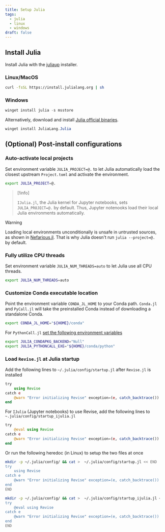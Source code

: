```yaml
---
title: Setup Julia
tags:
  - julia
  - linux
  - windows
draft: false
---
```

## Install Julia

Install Julia with the [juliaup](https://github.com/JuliaLang/juliaup) installer.
### Linux/MacOS

```sh
curl -fsSL https://install.julialang.org | sh
```
### Windows

```powershell
winget install julia -s msstore
```

Alternatively, download and install [Julia official binaries](https://julialang.org/downloads/). 

```powershell
winget install JuliaLang.Julia
```

## (Optional) Post-install configurations

### Auto-activate local projects

Set environment variable `JULIA_PROJECT=@.` to let Julia automatically load the closest upstream `Project.toml` and activate the environment.

```sh title="~/.profile"
export JULIA_PROJECT=@.
```

> [!info]
> 
> `IJulia.jl`, the Julia kernel for Jupyter notebooks, sets `JULIA_PROJECT=@.` by default. Thus, Jupyter notenooks load their local Julia environments automatically.

> [!warning]
> 
>  Loading local environments unconditionally is unsafe in untrusted sources, as shown in [Nefarious.jl](https://github.com/StefanKarpinski/Nefarious.jl). That is why Julia doesn't run `julia --project=@.` by default.
   

### Fully utilize CPU threads

Set environment variable `JULIA_NUM_THREADS=auto` to let Julia use all CPU threads.

```sh title="~/.profile"
export JULIA_NUM_THREADS=auto
```

### Customize Conda executable location

Point the environment variable `CONDA_JL_HOME` to your Conda path. `Conda.jl` and `PyCall.jl` will take the preinstalled Conda instead of downloading a standalone Conda.

```sh title="~/.profile"
export CONDA_JL_HOME="${HOME}/conda"
```

For `PythonCall.jl` [set the following environment variables](https://cjdoris.github.io/PythonCall.jl/stable/pythoncall/#pythoncall-config)

```sh
export JULIA_CONDAPKG_BACKEND="Null"
export JULIA_PYTHONCALL_EXE="${HOME}/conda/python"
```

### Load `Revise.jl` at Julia startup

Add the following lines to `~/.julia/config/startup.jl` after `Revise.jl` is installed

```julia title="~/.julia/config/startup.jl"
try
    using Revise
catch e
    @warn "Error initializing Revise" exception=(e, catch_backtrace())
end
```

For `IJulia` (Jupyter notebooks) to use Revise, add the following lines to `~.julia/config/startup_ijulia.jl`

```julia title="~/.julia/config/startup_ijulia.jl"
try
    @eval using Revise
catch e
    @warn "Error initializing Revise" exception=(e, catch_backtrace())
end
```

Or run the following heredoc (in Linux) to setup the two files at once
```sh
mkdir -p ~/.julia/config/ && cat >  ~/.julia/config/startup.jl << END
try
    using Revise
catch e
    @warn "Error initializing Revise" exception=(e, catch_backtrace())
end
END

mkdir -p ~/.julia/config/ && cat >  ~/.julia/config/startup_ijulia.jl << END
try
    @eval using Revise
catch e
    @warn "Error initializing Revise" exception=(e, catch_backtrace())
end
END
```
